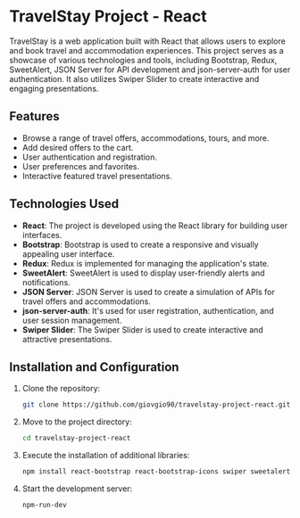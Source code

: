 # TravelStay Project - React

TravelStay is a web application built with React that allows users to explore and book travel and accommodation experiences. This project serves as a showcase of various technologies and tools, including Bootstrap, Redux, SweetAlert, JSON Server for API development and json-server-auth for user authentication. It also utilizes Swiper Slider to create interactive and engaging presentations.

## Features

- Browse a range of travel offers, accommodations, tours, and more.
- Add desired offers to the cart.
- User authentication and registration.
- User preferences and favorites.
- Interactive featured travel presentations.

## Technologies Used

- **React**: The project is developed using the React library for building user interfaces.
- **Bootstrap**: Bootstrap is used to create a responsive and visually appealing user interface.
- **Redux**: Redux is implemented for managing the application's state.
- **SweetAlert**: SweetAlert is used to display user-friendly alerts and notifications.
- **JSON Server**: JSON Server is used to create a simulation of APIs for travel offers and accommodations.
- **json-server-auth**: It's used for user registration, authentication, and user session management.
- **Swiper Slider**: The Swiper Slider is used to create interactive and attractive presentations.

## Installation and Configuration

1. Clone the repository:
   ```bash
   git clone https://github.com/giovgio90/travelstay-project-react.git

2. Move to the project directory:
   ```bash
   cd travelstay-project-react

3. Execute the installation of additional libraries:
   ```bash
   npm install react-bootstrap react-bootstrap-icons swiper sweetalert2 redux react-redux redux-persist redux-persist-transform-encrypt

4. Start the development server:
   ```bash
   npm-run-dev
